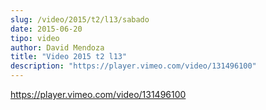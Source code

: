 ```yaml
---
slug: /video/2015/t2/l13/sabado
date: 2015-06-20
tipo: video
author: David Mendoza
title: "Video 2015 t2 l13"
description: "https://player.vimeo.com/video/131496100"
---
```


https://player.vimeo.com/video/131496100
